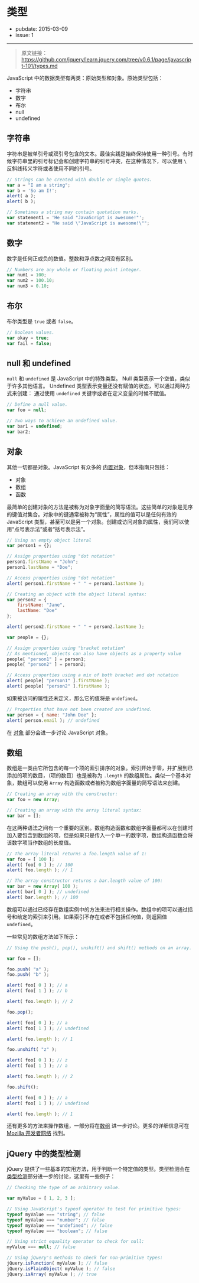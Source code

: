 # 类型

- pubdate: 2015-03-09
- issue: 1

------

> 原文链接：https://github.com/jquery/learn.jquery.com/tree/v0.6.1/page/javascript-101/types.md

JavaScript 中的数据类型有两类：原始类型和对象。原始类型包括：

* 字符串
* 数字
* 布尔
* null
* undefined

## 字符串

字符串是被单引号或双引号包含的文本。最佳实践是始终保持使用一种引号。有时候字符串里的引号标记会和创建字符串的引号冲突，在这种情况下，可以使用 `\` 反斜线转义字符或者使用不同的引号。

```javascript
// Strings can be created with double or single quotes.
var a = "I am a string";
var b = 'So am I!';
alert( a );
alert( b );
```

```javascript
// Sometimes a string may contain quotation marks.
var statement1 = 'He said "JavaScript is awesome!"';
var statement2 = "He said \"JavaScript is awesome!\"";
```

## 数字

数字是任何正或负的数值。整数和浮点数之间没有区别。

```javascript
// Numbers are any whole or floating point integer.
var num1 = 100;
var num2 = 100.10;
var num3 = 0.10;
```

## 布尔

布尔类型是 `true` 或者 `false`。

```javascript
// Boolean values.
var okay = true;
var fail = false;
```

## null 和 undefined

`null` 和 `undefined` 是 JavaScript 中的特殊类型。 Null 类型表示一个空值，类似于许多其他语言。 Undefined 类型表示变量还没有赋值的状态，可以通过两种方式来创建： 通过使用 `undefined` 关键字或者在定义变量的时候不赋值。

```javascript
// Define a null value.
var foo = null;

// Two ways to achieve an undefined value.
var bar1 = undefined;
var bar2;
```

## 对象

其他一切都是对象。JavaScript 有众多的 [内置对象](https://developer.mozilla.org/zh-CN/docs/Web/JavaScript/Reference/Global_Objects "MDN - 内置对象")，但本指南只包括：

* 对象
* 数组
* 函数

最简单的创建对象的方法是被称为对象字面量的简写语法。这些简单的对象是无序的键值对集合。对象中的键通常被称为“属性”，属性的值可以是任何有效的 JavaScript 类型，甚至可以是另一个对象。创建或访问对象的属性，我们可以使用“点号表示法”或者“括号表示法”。

```javascript
// Using an empty object literal
var person1 = {};

// Assign properties using "dot notation"
person1.firstName = "John";
person1.lastName = "Doe";

// Access properties using "dot notation"
alert( person1.firstName + " " + person1.lastName );

// Creating an object with the object literal syntax:
var person2 = {
	firstName: "Jane",
	lastName: "Doe"
};

alert( person2.firstName + " " + person2.lastName );

var people = {};

// Assign properties using "bracket notation"
// As mentioned, objects can also have objects as a property value
people[ "person1" ] = person1;
people[ "person2" ] = person2;

// Access properties using a mix of both bracket and dot notation
alert( people[ "person1" ].firstName );
alert( people[ "person2" ].firstName );
```

如果被访问的属性还未定义，那么它的值将是 `undefined`。

```javascript
// Properties that have not been created are undefined.
var person = { name: "John Doe" };
alert( person.email ); // undefined
```

在 [对象](/javascript-101/objects.html) 部分会进一步讨论 JavaScript 对象。

## 数组

数组是一类由它所包含的每一个项的索引排序的对象。索引开始于零，并扩展到已添加的项的数目，（项的数目）也是被称为 `.length` 的数组属性。类似一个基本对象，数组可以使用 `Array` 构造函数或者被称为数组字面量的简写语法来创建。

```javascript
// Creating an array with the constructor:
var foo = new Array;

// Creating an array with the array literal syntax:
var bar = [];
```

在这两种语法之间有一个重要的区别。数组构造函数和数组字面量都可以在创建时加入要包含到数组的项，但是如果只是传入一个单一的数字项，数组构造函数会将该数字项当作数组的长度值。

```javascript
// The array literal returns a foo.length value of 1:
var foo = [ 100 ];
alert( foo[ 0 ] ); // 100
alert( foo.length ); // 1

// The array constructor returns a bar.length value of 100:
var bar = new Array( 100 );
alert( bar[ 0 ] ); // undefined
alert( bar.length ); // 100
```

数组可以通过已经存在数组实例中的方法来进行相关操作。数组中的项可以通过括号和给定的索引来引用。如果索引不存在或者不包括任何值，则返回值 `undefined`。

一些常见的数组方法如下所示：

```javascript
// Using the push(), pop(), unshift() and shift() methods on an array.

var foo = [];

foo.push( "a" );
foo.push( "b" );

alert( foo[ 0 ] ); // a
alert( foo[ 1 ] ); // b

alert( foo.length ); // 2

foo.pop();

alert( foo[ 0 ] ); // a
alert( foo[ 1 ] ); // undefined

alert( foo.length ); // 1

foo.unshift( "z" );

alert( foo[ 0 ] ); // z
alert( foo[ 1 ] ); // a

alert( foo.length ); // 2

foo.shift();

alert( foo[ 0 ] ); // a
alert( foo[ 1 ] ); // undefined

alert( foo.length ); // 1
```

还有更多的方法来操作数组，一部分将在[数组](/javascript-101/arrays.html) 进一步讨论。更多的详细信息可在 [Mozilla 开发者网络](https://developer.mozilla.org/zh-CN/docs/Web/JavaScript/Reference/Global_Objects/Array "MDN - 数组参考") 找到。

## jQuery 中的类型检测

jQuery 提供了一些基本的实用方法，用于判断一个特定值的类型。类型检测会在 [类型检测](/javascript-101/testing-type.html)部分进一步的讨论，这里有一些例子：

```javascript
// Checking the type of an arbitrary value.

var myValue = [ 1, 2, 3 ];

// Using JavaScript's typeof operator to test for primitive types:
typeof myValue === "string"; // false
typeof myValue === "number"; // false
typeof myValue === "undefined"; // false
typeof myValue === "boolean"; // false

// Using strict equality operator to check for null:
myValue === null; // false

// Using jQuery's methods to check for non-primitive types:
jQuery.isFunction( myValue ); // false
jQuery.isPlainObject( myValue ); // false
jQuery.isArray( myValue ); // true
```
